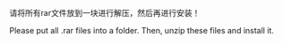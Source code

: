 请将所有rar文件放到一块进行解压，然后再进行安装！

Please put all .rar files into a folder. Then, unzip these files and install it.
